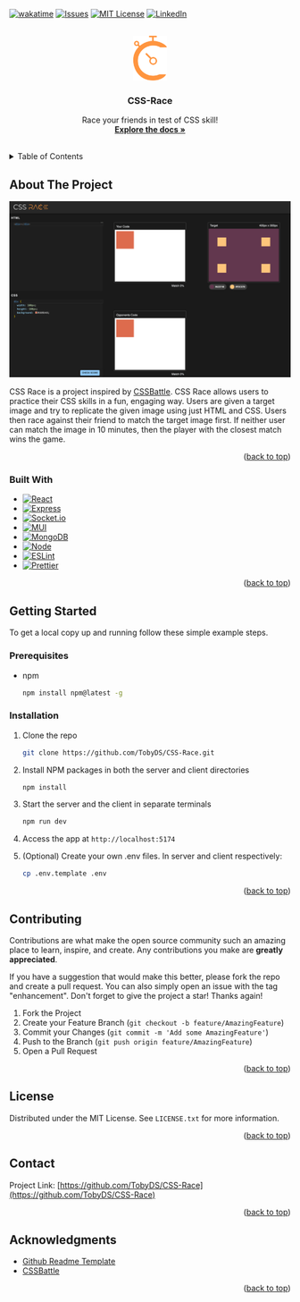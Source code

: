 <a name="readme-top"></a>

<!-- [![Contributors][contributors-shield]][contributors-url]
[![Forks][forks-shield]][forks-url]
[![Stargazers][stars-shield]][stars-url] -->

[![wakatime](https://wakatime.com/badge/user/cfa2aafe-7386-4dcc-94fe-adbcb814e7f5/project/018eec23-e7e7-4e99-8a02-924ca6325a9e.svg/?style=for-the-badge)](https://wakatime.com/badge/user/cfa2aafe-7386-4dcc-94fe-adbcb814e7f5/project/018eec23-e7e7-4e99-8a02-924ca6325a9e)
[![Issues][issues-shield]][issues-url]
[![MIT License][license-shield]][license-url]
[![LinkedIn][linkedin-shield]][linkedin-url]

<!-- PROJECT LOGO -->
<br />
<div align="center">
  <a href="https://github.com/TobyDS/CSS-Race">
    <img src="images/CSS Logo Short.svg" alt="Logo" height="80">
  </a>

<h3 align="center">CSS-Race</h3>

  <p align="center">
    Race your friends in test of CSS skill!
    <br />
    <a href="https://github.com/TobyDS/CSS-Race"><strong>Explore the docs »</strong></a>
    <br />
    <br />
  </p>
</div>

<!-- TABLE OF CONTENTS -->
<details>
  <summary>Table of Contents</summary>
  <ol>
    <li>
      <a href="#about-the-project">About The Project</a>
      <ul>
        <li><a href="#built-with">Built With</a></li>
      </ul>
    </li>
    <li>
      <a href="#getting-started">Getting Started</a>
      <ul>
        <li><a href="#prerequisites">Prerequisites</a></li>
        <li><a href="#installation">Installation</a></li>
      </ul>
    </li>
    <li><a href="#contributing">Contributing</a></li>
    <li><a href="#license">License</a></li>
    <li><a href="#contact">Contact</a></li>
    <li><a href="#acknowledgments">Acknowledgments</a></li>
  </ol>
</details>

<!-- ABOUT THE PROJECT -->

## About The Project

![CSS Race Screen Shot][product-screenshot]

CSS Race is a project inspired by [CSSBattle](http://www.cssbattle.dev). CSS Race allows users to practice their CSS skills in a fun, engaging way. Users are given a target image and try to replicate the given image using just HTML and CSS. Users then race against their friend to match the target image first. If neither user can match the image in 10 minutes, then the player with the closest match wins the game.

<p align="right">(<a href="#readme-top">back to top</a>)</p>

### Built With

- [![React][React.js]][React-url]
- [![Express][Express.js]][Express-url]
- [![Socket.io][SocketIo]][SocketIo-url]
- [![MUI][MUI]][MUI-url]
- [![MongoDB][MongoDB]][Mongo-url]
- [![Node][Node.js]][Node-url]
- [![ESLint][ESLint]][ESLint-url]
- [![Prettier][Prettier]][Prettier-url]

<p align="right">(<a href="#readme-top">back to top</a>)</p>

<!-- GETTING STARTED -->

## Getting Started

To get a local copy up and running follow these simple example steps.

### Prerequisites

- npm

  ```sh
  npm install npm@latest -g
  ```

### Installation

1. Clone the repo

   ```sh
   git clone https://github.com/TobyDS/CSS-Race.git
   ```

2. Install NPM packages in both the server and client directories

   ```sh
   npm install
   ```

3. Start the server and the client in separate terminals

   ```sh
   npm run dev
   ```

4. Access the app at
   `http://localhost:5174`

5. (Optional) Create your own .env files. In server and client respectively:
   ```sh
   cp .env.template .env
   ```

<p align="right">(<a href="#readme-top">back to top</a>)</p>

<!-- USAGE EXAMPLES -->
<!-- ## Usage -->
<!-- Use this space to show useful examples of how a project can be used. Additional screenshots, code examples and demos work well in this space. You may also link to more resources. -->
<!-- _For more examples, please refer to the [Documentation](https://example.com)_ -->
<!-- <p align="right">(<a href="#readme-top">back to top</a>)</p> -->

<!-- ROADMAP -->
<!-- ## Roadmap -->
<!-- - [ ] Feature 1 -->
<!-- - [ ] Feature 2 -->
<!-- - [ ] Feature 3 -->
  <!-- - [ ] Nested Feature -->
<!-- See the [open issues](https://github.com/TobyDS/CSS-Race/issues) for a full list of proposed features (and known issues). -->
<!-- <p align="right">(<a href="#readme-top">back to top</a>)</p> -->

<!-- CONTRIBUTING -->

## Contributing

Contributions are what make the open source community such an amazing place to learn, inspire, and create. Any contributions you make are **greatly appreciated**.

If you have a suggestion that would make this better, please fork the repo and create a pull request. You can also simply open an issue with the tag "enhancement".
Don't forget to give the project a star! Thanks again!

1. Fork the Project
2. Create your Feature Branch (`git checkout -b feature/AmazingFeature`)
3. Commit your Changes (`git commit -m 'Add some AmazingFeature'`)
4. Push to the Branch (`git push origin feature/AmazingFeature`)
5. Open a Pull Request

<p align="right">(<a href="#readme-top">back to top</a>)</p>

<!-- LICENSE -->

## License

Distributed under the MIT License. See `LICENSE.txt` for more information.

<p align="right">(<a href="#readme-top">back to top</a>)</p>

<!-- CONTACT -->

## Contact

Project Link: [https://github.com/TobyDS/CSS-Race](https://github.com/TobyDS/CSS-Race)

<p align="right">(<a href="#readme-top">back to top</a>)</p>

<!-- ACKNOWLEDGMENTS -->

## Acknowledgments

- [Github Readme Template](https://github.com/othneildrew/Best-README-Template)
- [CSSBattle](https://www.CSSBattle.dev)

<p align="right">(<a href="#readme-top">back to top</a>)</p>

<!-- MARKDOWN LINKS & IMAGES -->
<!-- https://www.markdownguide.org/basic-syntax/#reference-style-links -->

[issues-shield]: https://img.shields.io/github/issues/TobyDS/CSS-Race.svg?style=for-the-badge
[issues-url]: https://github.com/TobyDS/CSS-Race/issues
[license-shield]: https://img.shields.io/github/license/TobyDS/CSS-Race.svg?style=for-the-badge
[license-url]: https://github.com/TobyDS/CSS-Race/blob/master/LICENSE
[linkedin-shield]: https://img.shields.io/badge/-LinkedIn-black.svg?style=for-the-badge&logo=linkedin&colorB=555
[linkedin-url]: https://linkedin.com/in/toby-dixon-smith/
[product-screenshot]: images/CSS_Race_Screenshot.png
[React.js]: https://img.shields.io/badge/React-20232A?style=for-the-badge&logo=react&logoColor=61DAFB
[React-url]: https://reactjs.org/
[Express.js]: https://img.shields.io/badge/Express.js-404D59?style=for-the-badge
[Express-url]: https://expressjs.com/
[Node.js]: https://img.shields.io/badge/Node.js-43853D?style=for-the-badge&logo=node.js&logoColor=white
[Node-url]: https://nodejs.org/
[MongoDB]: https://img.shields.io/badge/MongoDB-4EA94B?style=for-the-badge&logo=mongodb&logoColor=white
[Mongo-url]: https://www.mongodb.com/
[ESLint]: https://img.shields.io/badge/eslint-3A33D1?style=for-the-badge&logo=eslint&logoColor=white
[ESLint-url]: https://eslint.org/
[Prettier]: https://img.shields.io/badge/prettier-1A2C34?style=for-the-badge&logo=prettier&logoColor=F7BA3E
[Prettier-url]: https://prettier.io/
[SocketIo-url]: https://socket.io/
[SocketIo]: https://img.shields.io/badge/Socket.io-black?style=for-the-badge&logo=socket.io&badgeColor=010101
[MUI-url]: https://mui.com/
[MUI]: https://img.shields.io/badge/MUI-%230081CB.svg?style=for-the-badge&logo=mui&logoColor=white

